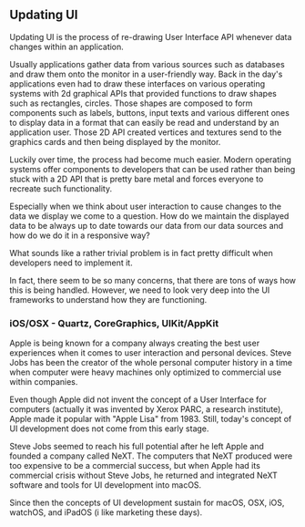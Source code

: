 ## Updating UI

Updating UI is the process of re-drawing User Interface API whenever data changes within an application.

Usually applications gather data from various sources such as databases and draw them onto the monitor in a user-friendly way. 
Back in the day's applications even had to draw these interfaces on various operating systems with 2d graphical APIs that provided functions to draw shapes such as rectangles, circles. 
Those shapes are composed to form components such as labels, buttons, input texts and various different ones to display data in a format that can easily be read and understand by an application user.
Those 2D API created vertices and textures send to the graphics cards and then being displayed by the monitor.

Luckily over time, the process had become much easier. 
Modern operating systems offer components to developers that can be used rather than being stuck with a 2D API that is pretty bare metal and forces everyone to recreate such functionality.
 
Especially when we think about user interaction to cause changes to the data we display we come to a question. 
How do we maintain the displayed data to be always up to date towards our data from our data sources and how do we do it in a responsive way?

What sounds like a rather trivial problem is in fact pretty difficult when developers need to implement it.

In fact, there seem to be so many concerns, that there are tons of ways how this is being handled. 
However, we need to look very deep into the UI frameworks to understand how they are functioning.

### iOS/OSX - Quartz, CoreGraphics, UIKit/AppKit

Apple is being known for a company always creating the best user experiences when it comes to user interaction and personal devices. 
Steve Jobs has been the creator of the whole personal computer history in a time when computer were heavy machines only optimized to commercial 
use within companies.

Even though Apple did not invent the concept of a User Interface for computers (actually it was invented by Xerox PARC, a research institute), Apple made it popular with "Apple Lisa" from 1983.
Still, today's concept of UI development does not come from this early stage. 

Steve Jobs seemed to reach his full potential after he left Apple and founded a company called NeXT. The computers that NeXT produced were too expensive to be a commercial success, but 
when Apple had its commercial crisis without Steve Jobs, he returned and integrated NeXT software and tools for UI development into macOS.

Since then the concepts of UI development sustain for macOS, OSX, iOS, watchOS, and iPadOS (i like marketing these days). 
